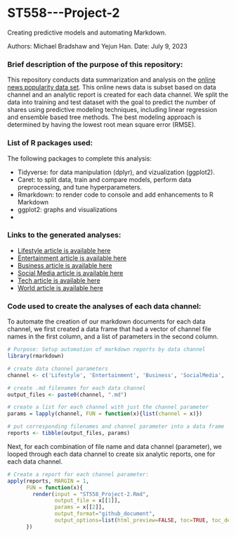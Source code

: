 # ST558---Project-2
Creating predictive models and automating Markdown.

Authors: Michael Bradshaw and Yejun Han.
Date: July 9, 2023

### Brief description of the purpose of this repository:
This repository conducts data summarization and analysis on the [online news popularity data set](https://archive.ics.uci.edu/ml/datasets/Online+News+Popularity). This online news data is subset based on data channel and an analytic report is created for each data channel. We split the data into training and test dataset with the goal to predict the number of shares using predictive modeling techniques, including linear regression and ensemble based tree methods. The best modeling approach is determined by having the lowest root mean square error (RMSE).

### List of R packages used:
The following packages to complete this analysis:

-   Tidyverse: for data manipulation (dplyr), and vizualization (ggplot2). 
-   Caret: to split data, train and compare models, perform data preprocessing, and tune hyperparameters.
-   Rmarkdown: to render code to console and add enhancements to R Markdown
-   ggplot2: graphs and visualizations
-   
### Links to the generated analyses:  

-   [Lifestyle article is available here](Lifestyle.html)
-   [Entertainment article is available here](Entertainment.html)
-   [Business article is available here](Business.html)
-   [Social Media article is available here](SocialMedia.html)
-   [Tech article is available here](Tech.html)
-   [World article is available here](World.html)

### Code used to create the analyses of each data channel:
To automate the creation of our markdown documents for each data channel, we first created a data frame that had a vector of channel file names in the first column, and a list of parameters in the second column. 

``` r
# Purpose: Setup automation of markdown reports by data channel
library(rmarkdown) 

# create data channel parameters
channel <- c('Lifestyle', 'Entertainment', 'Business', 'SocialMedia', 'Tech', 'World')

# create .md filenames for each data channel
output_files <- paste0(channel, ".md")

# create a list for each channel with just the channel parameter
params = lapply(channel, FUN = function(x){list(channel = x)})

# put corresponding filenames and channel parameter into a data frame 
reports <- tibble(output_files, params)
```

Next, for each combination of file name and data channel (parameter), we looped through each data channel to create six analytic reports, one for each data channel.

``` r
# Create a report for each channel parameter:
apply(reports, MARGIN = 1,
      FUN = function(x){
        render(input = "ST558_Project-2.Rmd", 
               output_file = x[[1]], 
               params = x[[2]],
               output_format="github_document", 
               output_options=list(html_preview=FALSE, toc=TRUE, toc_depth=2))
      })
```



